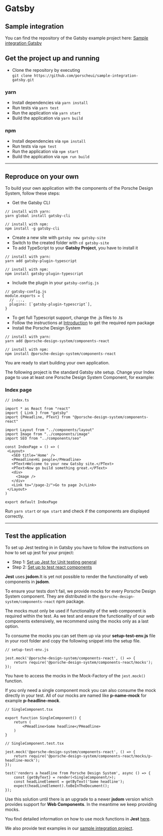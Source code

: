 # Gatsby
## Sample integration

You can find the repository of the Gatsby example project here: [Sample integration Gatsby](https://github.com/porscheui/sample-integration-gatsby)

## Get the project up and running
* Clone the repository by executing  
`git clone https://github.com/porscheui/sample-integration-gatsby.git`

### yarn
* Install dependencies via `yarn install`
* Run tests via `yarn test`
* Run the application via `yarn start`
* Build the application via `yarn build`

### npm
* Install dependencies via `npm install`
* Run tests via `npm test`
* Run the application via `npm start`
* Build the application via `npm run build`

---

## Reproduce on your own
To build your own application with the components of the Porsche Design System, follow these steps:

* Get the Gatsby CLI 
```
// install with yarn:
yarn global install gatsby-cli

// install with npm:
npm install -g gatsby-cli
```

* Create a new site with ```gatsby new gatsby-site```
* Switch to the created folder with ```cd gatsby-site```
* To add TypeScript to your **Gatsby Project**, you have to install it
```
// install with yarn:
yarn add gatsby-plugin-typescript

// install with npm:
npm install gatsby-plugin-typescript
```
* Include the plugin in your `gatsby-config.js`
```
// gatsby-config.js
module.exports = {
  // ...,
  plugins: [`gatsby-plugin-typescript`],
}
```
* To get full Typescript support, change the .js files to .ts
* Follow the instructions at [Introduction](#/start-coding/introduction) to get the required npm package
* Install the Porsche Design System  
``` 
// install with yarn:
yarn add @porsche-design-system/components-react

// install with npm:
npm install @porsche-design-system/components-react
```

You are ready to start building your own application.

The following project is the standard Gatsby site setup.
Change your Index page to use at least one Porsche Design System Component, for example:

### Index page

```
// index.ts
 
import * as React from "react"
import { Link } from "gatsby"
import {PHeadline, PText} from "@porsche-design-system/components-react"

import Layout from "../components/layout"
import Image from "../components/image"
import SEO from "../components/seo"
   
const IndexPage = () => (
 <Layout>
   <SEO title='Home' />
   <PHeadline>Hi people</PHeadline>
   <PText>Welcome to your new Gatsby site.</PText>
   <PText>Now go build something great.</PText>
   <div>
     <Image />
   </div>
   <Link to="/page-2/">Go to page 2</Link>
 </Layout>
)
   
export default IndexPage
```

Run `yarn start` or `npm start` and check if the components are displayed correctly.

---

## Test the application

To set up Jest testing in in Gatsby you have to follow the instructions on how to set up jest for your project:

* Step 1: [Set up Jest for Unit testing general](https://www.gatsbyjs.org/docs/unit-testing/)
* Step 2: [Set up to test react components](https://www.gatsbyjs.org/docs/testing-react-components/)

**Jest** uses **jsdom**.It is yet not possible to render the functionality of web components in **jsdom**.

To ensure your tests don't fail, we provide mocks for every Porsche Design System component. 
They are distributed in the `@porsche-design-system/components-react` npm package.

The mocks must only be used if functionality of the web component is required within the test.
As we test and ensure the functionality of our web components extensively, we recommend using the mocks only as a last option.

To consume the mocks you can set them up via your **setup-test-env.js** file in your root folder and copy the following snippet into the setup file.

```
// setup-test-env.js

jest.mock('@porsche-design-system/components-react', () => {
    return require('@porsche-design-system/components-react/mocks');
});
```
You have to access the mocks in the Mock-Factory of the `jest.mock()` function. 

If you only need a single component mock you can also consume the mock directly in your test. All of our mocks are named like **p-name-mock** for example **p-headline-mock**.

```
// SingleComponent.tsx

export function SingleComponent() {
    return (
        <PHeadline>Some headline</PHeadline>
    )
}
```

```
// SingleComponent.test.tsx

jest.mock('@porsche-design-system/components-react', () => {
    return require('@porsche-design-system/components-react/mocks/p-headline-mock');
});

test('renders a headline from Porsche Design System', async () => {
    const {getByText} = render(<SingleComponent/>);
    const headLineElement = getByText('Some headline');
    expect(headLineElement).toBeInTheDocument();
});
```

Use this solution until there is an upgrade to a newer **jsdom** version which provides support for **Web Components**.
In the meantime we keep providing mocks.
 
You find detailed information on how to use mock functions in **Jest** [here](https://jestjs.io/docs/en/mock-functions.html).
   
We also provide test examples in our [sample integration project](https://github.com/porscheui/sample-integration-gatsby/blob/master/src/components/__tests__/applicationTest.test.tsx).
